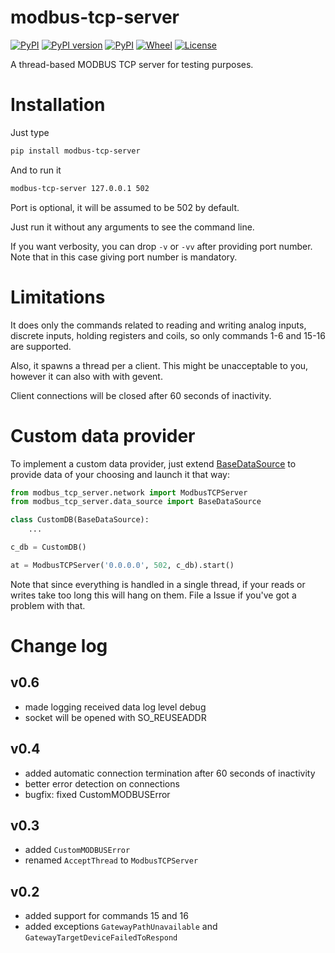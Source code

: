 # modbus-tcp-server

[![PyPI](https://img.shields.io/pypi/pyversions/modbus-tcp-server.svg)](https://pypi.python.org/pypi/modbus-tcp-server)
[![PyPI version](https://badge.fury.io/py/modbus-tcp-server.svg)](https://badge.fury.io/py/modbus-tcp-server)
[![PyPI](https://img.shields.io/pypi/implementation/modbus-tcp-server.svg)](https://pypi.python.org/pypi/modbus-tcp-server)
[![Wheel](https://img.shields.io/pypi/wheel/modbus-tcp-server.svg)](https://pypi.org/project/modbus-tcp-server/)
[![License](https://img.shields.io/pypi/l/smok)](https://github.com/smok-serwis/modbus-tcp-server)

A thread-based MODBUS TCP server for testing purposes.

# Installation

Just type 

```bash
pip install modbus-tcp-server
```

And to run it

```bash
modbus-tcp-server 127.0.0.1 502
```

Port is optional, it will be assumed to be 502 by default.

Just run it without any arguments to see the command line.

If you want verbosity, you can drop `-v` or `-vv` after providing port number.
Note that in this case giving port number is mandatory.

# Limitations

It does only the commands related to reading and writing
analog inputs, discrete inputs, holding registers and coils,
so only commands 1-6 and 15-16 are supported.

Also, it spawns a thread per a client. This might be unacceptable to you,
however it can also with with gevent.

Client connections will be closed after 60 seconds of inactivity.

# Custom data provider

To implement a custom data provider, just extend
[BaseDataSource](modbus_tcp_server/data_source/base.py) 
to provide data of your choosing and launch it that way: 

```python
from modbus_tcp_server.network import ModbusTCPServer
from modbus_tcp_server.data_source import BaseDataSource

class CustomDB(BaseDataSource):
    ...

c_db = CustomDB()

at = ModbusTCPServer('0.0.0.0', 502, c_db).start()
```

Note that since everything is handled in a single thread, 
if your reads or writes take too long this will hang on them.
File a Issue if you've got a problem with that.

# Change log

## v0.6

* made logging received data log level debug
* socket will be opened with SO_REUSEADDR

## v0.4

* added automatic connection termination after 60 seconds of inactivity
* better error detection on connections
* bugfix: fixed CustomMODBUSError

## v0.3

* added `CustomMODBUSError`
* renamed `AcceptThread` to `ModbusTCPServer`

## v0.2

* added support for commands 15 and 16
* added exceptions `GatewayPathUnavailable` and
    `GatewayTargetDeviceFailedToRespond`
